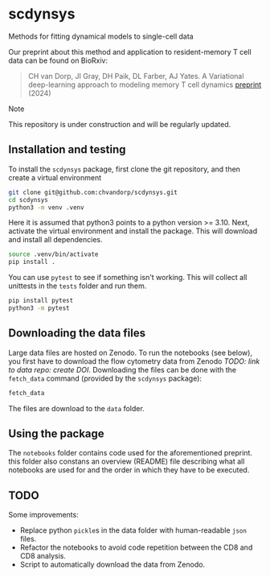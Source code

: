 # scdynsys
Methods for fitting dynamical models to single-cell data

Our preprint about this method and application to resident-memory T cell data
can be found on BioRxiv:

> CH van Dorp, JI Gray, DH Paik, DL Farber, AJ Yates. 
> A Variational deep-learning approach to modeling memory T cell dynamics 
> [preprint](https://www.biorxiv.org/content/10.1101/2024.07.08.602409v1) (2024)

> [!NOTE]
> This repository is under construction and will be regularly updated.


## Installation and testing

To install the `scdynsys` package, first clone the git repository,
and then create a virtual environment

```bash
git clone git@github.com:chvandorp/scdynsys.git
cd scdynsys
python3 -m venv .venv
```

Here it is assumed that python3 points to a python version >= 3.10.
Next, activate the virtual environment and install the package.
This will download and install all dependencies.

```bash
source .venv/bin/activate
pip install .
```

You can use `pytest` to see if something isn't working.
This will collect all unittests in the `tests` folder and run them.

```bash
pip install pytest
python3 -m pytest
```

## Downloading the data files

Large data files are hosted on Zenodo. 
To run the notebooks (see below), you first have to download the flow cytometry data from Zenodo *TODO: link to data repo: create DOI*.
Downloading the files can be done with the `fetch_data` command (provided by the `scdynsys` package):

```bash
fetch_data
```

The files are download to the `data` folder.

## Using the package

The `notebooks` folder contains code used for the aforementioned preprint.
this folder also constans an overview (README) file describing what all notebooks are used for and the order in which
they have to be executed.


## TODO

Some improvements:

* Replace python `pickle`s in the data folder with human-readable `json` files. 
* Refactor the notebooks to avoid code repetition between the CD8 and CD8 analysis.
* Script to automatically download the data from Zenodo.
